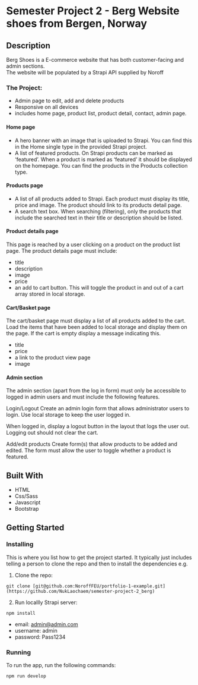 # Semester Project 2 - Berg Website shoes from Bergen, Norway

## Description

Berg Shoes is a E-commerce website that has both customer-facing and admin sections. <br>
The website will be populated by a Strapi API supplied by Noroff


### The Project:

- Admin page to edit, add and delete products
- Responsive on all devices
- includes home page, product list, product detail, contact, admin page.

#### Home page

- A hero banner with an image that is uploaded to Strapi. You can find this in the Home single type in the provided Strapi project.
- A list of featured products. On Strapi products can be marked as ‘featured’. When a product is marked as ‘featured’ it should be displayed on the homepage. You can find the products in the Products collection type.

#### Products page

- A list of all products added to Strapi. Each product must display its title, price and image. The product should link to its products detail page.
- A search text box. When searching (filtering), only the products that include the searched text in their title or description should be listed.

#### Product details page

This page is reached by a user clicking on a product on the product list page. The product details page must include:

- title
- description
- image
- price
- an add to cart button. This will toggle the product in and out of a cart array stored in local storage.

#### Cart/Basket page 

The cart/basket page must display a list of all products added to the cart. Load the items that have been added to local storage and display them on the page. If the cart is empty display a message indicating this.

- title
- price
- a link to the product view page
- image

#### Admin section

The admin section (apart from the log in form) must only be accessible to logged in admin users and must include the following features.

Login/Logout
Create an admin login form that allows administrator users to login. Use local storage to keep the user logged in.

When logged in, display a logout button in the layout that logs the user out. Logging out should not clear the cart.

Add/edit products
Create form(s) that allow products to be added and edited. The form must allow the user to toggle whether a product is featured.



## Built With

- HTML
- Css/Sass
- Javascript
- Bootstrap


## Getting Started




### Installing

This is where you list how to get the project started. It typically just includes telling a person to clone the repo and then to install the dependencies e.g.

1. Clone the repo:

```
git clone [git@github.com:NoroffFEU/portfolio-1-example.git](https://github.com/NukLaochaem/semester-project-2_berg)
```

2. Run locallly Strapi server: <a ahref="https://github.com/NoroffFEU/strapi-sp2"></a>
```
npm install

```
- email: admin@admin.com
- username: admin
- password: Pass1234

### Running

To run the app, run the following commands:

```bash
npm run develop
```
